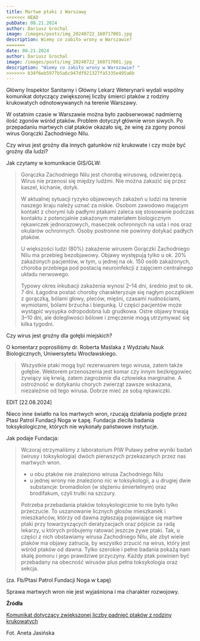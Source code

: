 ```yaml
---
title: Martwe ptaki z Warszawy
<<<<<<< HEAD
pubDate: 08.21.2024
author: Dariusz Grochal
image: /images/posts/img_20240722_160717001.jpg
description: Wiemy co zabiło wrony w Warszawie?
=======
date: 08.21.2024
author: Dariusz Grochal
image: /images/posts/img_20240722_160717001.jpg
description: "Wiemy co zabiło wrony w Warszawie? "
>>>>>>> b34f6eb5977b5a6c947df921327fa5335e495a6b
---
```

Główny Inspektor Sanitarny i Główny Lekarz Weterynarii wydali wspólny komunikat dotyczący zwiększonej liczby śmierci ptaków z rodziny krukowatych odnotowywanych na terenie Warszawy.

W ostatnim czasie w Warszawie można było zaobserwować nadmierną ilość zgonów wśród ptaków. Problem dotyczył głównie wron siwych. Po przepadaniu martwych ciał ptaków okazało się, że winę za zgony ponosi wirus Gorączki Zachodniego Nilu.

Czy wirus jest groźny dla innych gatunków niż krukowate i czy może być groźny dla ludzi?

Jak czytamy w komunikacie GIS/GLW:

>Gorączka Zachodniego Nilu jest chorobą wirusową, odzwierzęcą. Wirus nie przenosi się między ludźmi. Nie można zakazić się przez kaszel, kichanie, dotyk.
>
> W aktualnej sytuacji ryzyko objawowych zakażeń u ludzi na terenie naszego kraju należy uznać za niskie. Osobom zawodowo mającym kontakt z chorymi lub padłymi ptakami zaleca się stosowanie podczas kontaktu z potencjalnie zakażonym materiałem biologicznym rękawiczek jednorazowych, maseczek ochronnych na usta i nos oraz okularów ochronnych. Osoby postronne nie powinny dotykać padłych ptaków.
>
>U większości ludzi (80%) zakażenie wirusem Gorączki Zachodniego Nilu ma przebieg bezobjawowy. Objawy występują tylko u ok. 20% zakażonych pacjentów, w tym, u jednej na ok. 150 osób zakażonych, choroba przebiega pod postacią neuroinfekcji z zajęciem centralnego układu nerwowego.
>
>Typowy okres inkubacji zakażenia wynosi 2–14 dni, średnio jest to ok. 7 dni. Łagodna postać choroby charakteryzuje się nagłym początkiem z gorączką, bólami głowy, pleców, mięśni, czasami nudnościami, wymiotami, bólami brzucha i biegunką. U części pacjentów może wystąpić wysypka odropodobna lub grudkowa. Ostre objawy trwają 3–10 dni, ale dolegliwości bólowe i zmęczenie mogą utrzymywać się kilka tygodni.

Czy wirus jest groźny dla gołębi miejskich?

O komentarz poprosiliśmy dr. Roberta Maślaka z Wydziału Nauk Biologicznych, Uniwersytetu Wrocławskiego.

>Wszystkie ptaki mogą być rezerwuarem tego wirusa, zatem także gołębie. Wektorem przenoszenia jest komar czy innym bezkręgowiec żywiący się krwią, zatem zagrożenie dla człowieka marginalne. A ostrożność w dotykaniu chorych zwierząt zawsze wskazana, niezależnie od tego wirusa. Dobrze mieć ze sobą rękawiczki.

EDIT \[22.08.2024]

Nieco inne światło na los martwych wron, rzucają działania podjęte przez Ptasi Patrol Fundacji Noga w Łapę. Fundacja zleciła badania toksykologiczne, których nie wykonały państwowe instytucje. 

Jak podaje Fundacja:

>Wczoraj otrzymaliśmy z laboratorium PIW Puławy pełne wyniki badań (wirusy i toksykologia) dwóch pierwszych przekazanych przez nas martwych wron.
> - u obu ptaków nie znaleziono wirusa Zachodniego Nilu
> - u jednej wrony nie znaleziono nic w toksykologii, a u drugiej dwie substancje: bromadiolon (w stężeniu śmiertelnym) oraz brodifakum, czyli trutki na szczury.
>
>Potrzeba przebadania ptaków toksykologicznie to nie było tylko przeczucie. To uszanowanie licznych głosów mieszkanek i mieszkańców, którzy od dawna zgłaszają pojawiające się martwe ptaki przy towarzyszących deratyzacjach oraz pójście za radą lekarzy, u których próbujemy ratować jeszcze żywe ptaki. Tak, u części z nich obstawiamy wirusa Zachodniego Nilu, ale zbyt wiele ptaków ma objawy zatrucia, by wszystko zrzucić na wirus, który jest wśród ptaków od dawna. Tylko szerokie i pełne badania pokażą nam skalę pomoru i jego prawdziwe przyczyny.
>Każdy ptak powinien być przebadany na obecność wirusów plus pełna toksykologia oraz sekcja.

(za. Fb/Ptasi Patrol Fundacji Noga w Łapę)

Sprawa martwych wron nie jest wyjaśniona i ma charakter rozwojowy.

**Źródła**

[Komunikat dotyczący zwiększonej liczby padnięć ptaków z rodziny krukowatych](https://www.gov.pl/web/gis/komunikat-dotyczacy-zwiekszonej-liczby-padniec-ptakow-z-rodziny-krukowatych-odnotowywanych-na-terenie-miasta-stolecznego-warszawy)

Fot. Aneta Jasińska